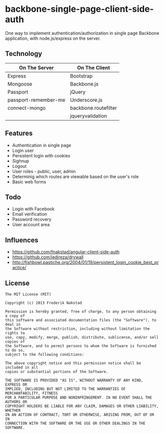 backbone-single-page-client-side-auth
========================

One way to implement authentication/authorization in single page Backbone application, with node.js/express on the server.

Technology
------------

| On The Server 			| On The Client  		| 
| ------------- 			| -------------- 		|
| Express       			| Bootstrap      		|        
| Mongoose      			| Backbone.js    		|        
| Passport      			| jQuery         		|             
| passport-remember-me      | Underscore.js  		|             
| connect-mongo				| backbone.routefilter  |             
|        					| jqueryvalidation  	|             

Features
------------
 - Authentication in single page 
 - Login user 
 - Persistent login with cookies
 - Sighnup
 - Logout
 - User roles - public, user, admin
 - Determinig which routes are viewable based on the user's role
 - Basic web forms 
 
 Todo
------------
 - Login with Facebook
 - Email verification 
 - Password recovery 
 - User account area

Influences
------------
 - https://github.com/fnakstad/angular-client-side-auth
 - https://github.com/jedireza/drywall
 - http://fishbowl.pastiche.org/2004/01/19/persistent_login_cookie_best_practice/

## License
```
The MIT License (MIT)

Copyright (c) 2013 Frederik Nakstad

Permission is hereby granted, free of charge, to any person obtaining a copy of
this software and associated documentation files (the "Software"), to deal in
the Software without restriction, including without limitation the rights to
use, copy, modify, merge, publish, distribute, sublicense, and/or sell copies of
the Software, and to permit persons to whom the Software is furnished to do so,
subject to the following conditions:

The above copyright notice and this permission notice shall be included in all
copies or substantial portions of the Software.

THE SOFTWARE IS PROVIDED "AS IS", WITHOUT WARRANTY OF ANY KIND, EXPRESS OR
IMPLIED, INCLUDING BUT NOT LIMITED TO THE WARRANTIES OF MERCHANTABILITY, FITNESS
FOR A PARTICULAR PURPOSE AND NONINFRINGEMENT. IN NO EVENT SHALL THE AUTHORS OR
COPYRIGHT HOLDERS BE LIABLE FOR ANY CLAIM, DAMAGES OR OTHER LIABILITY, WHETHER
IN AN ACTION OF CONTRACT, TORT OR OTHERWISE, ARISING FROM, OUT OF OR IN
CONNECTION WITH THE SOFTWARE OR THE USE OR OTHER DEALINGS IN THE SOFTWARE.
```

